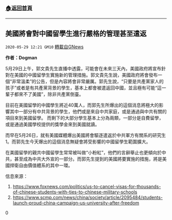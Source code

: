 ###  [:house:返回首頁](https://github.com/ourhimalayas/txt)
---

## 美國將會對中國留學生進行嚴格的管理甚至遣返
`2020-05-29 12:21 GM10` [轉載自GNews](https://gnews.org/zh-hant/216695/)

**作者：Dogman**

5月29日上午，郭文貴先生直播中透露，可能會在未來三天內，美國政府將宣布針對在美國的中國留學生實施新的管理措施。郭文貴先生說，美國政府將會發布一個“非常溫柔”的公告，但是內容將會非常嚴厲。郭先生說，“只要是共產黨家人的孩子”或者是有共產黨背景的學生，基本上都會被遣返回中國，並且極有可能“這一輩子都來不了美國”，除非共產黨倒臺。

目前在美國留學的中國學生將近40萬人，而郭先生所爆出的這個消息將極大的影響其中一部分有中共背景的學生，他們或是來自中共家庭，或是通過與中共有關的項目來到美國留學。 而剩下的大部分學生基本上分為兩類，一部分是自費留學，或是通過美國學校提供的獎學金來到美國就讀。

而早在5月26日，就有美國媒體爆出美國將會驅逐遣返於中共軍方有關系的研究生1。而郭先生今天爆出的這個消息無疑會將受影響的中國留學生範圍擴大。

在美國留學的親共中國留學生常常被叫做“小粉紅”，他們的言辭舉止也更傾向於中共，甚至成為中共大外宣的一部分。而郭先生提到的美國將要實施的措施，將是美國捍衛自由價值體系的其中一環。

信息來源：

1. https://www.foxnews.com/politics/us-to-cancel-visas-for-thousands-of-chinese-students-with-ties-to-chinese-military-schools
2. https://www.scmp.com/news/china/society/article/2095484/students-launch-proud-china-campaign-us-university-after-freedom




0
